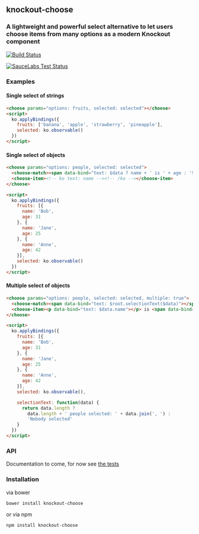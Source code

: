 ## knockout-choose

### A lightweight and powerful select alternative to let users choose items from many options as a modern Knockout component

[![Build Status](https://secure.travis-ci.org/nathanboktae/knockout-choose.png)](http://travis-ci.org/nathanboktae/knockout-choose)

[![SauceLabs Test Status](https://saucelabs.com/browser-matrix/knockout-choose.svg)](https://saucelabs.com/u/knockout-choose)

### Examples

#### Single select of strings

```html
<choose params="options: fruits, selected: selected"></choose>
<script>
  ko.applyBindings({
    fruits: ['banana', 'apple', 'strawberry', 'pineapple'],
    selected: ko.observable()
  })
</script>  
```

#### Single select of objects

```html
<choose params="options: people, selected: selected">
  <choose-match><span data-bind="text: $data ? name + ' is ' + age : 'Select a person'"></span></choose-match>
  <choose-item><!-- ko text: name --><!-- /ko --></choose-item>
</choose>

<script>
  ko.applyBindings({
    fruits: [{
      name: 'Bob',
      age: 31
    }, {
      name: 'Jane',
      age: 25
    }, {
      name: 'Anne',
      age: 42
    }],
    selected: ko.observable()
  })
</script>  
```

#### Multiple select of objects

```html
<choose params="options: people, selected: selected, multiple: true">
  <choose-match><span data-bind="text: $root.selectionText($data)"></span></choose-match>
  <choose-item><p data-bind="text: $data.name"></p> is <span data-bind="text: $data.age"></span></choose-item>
</choose>

<script>
  ko.applyBindings({
    fruits: [{
      name: 'Bob',
      age: 31
    }, {
      name: 'Jane',
      age: 25
    }, {
      name: 'Anne',
      age: 42
    }],
    selected: ko.observable(),

    selectionText: function(data) {
      return data.length ?
        data.length + ' people selected: ' + data.join(', ') :
        'Nobody selected'
    }
  })
</script>  
```


### API

Documentation to come, for now see [the tests](https://github.com/nathanboktae/knockout-choose/blob/master/tests/tests.js)

### Installation

via bower

```
bower install knockout-choose
```

or via npm

```
npm install knockout-choose
```